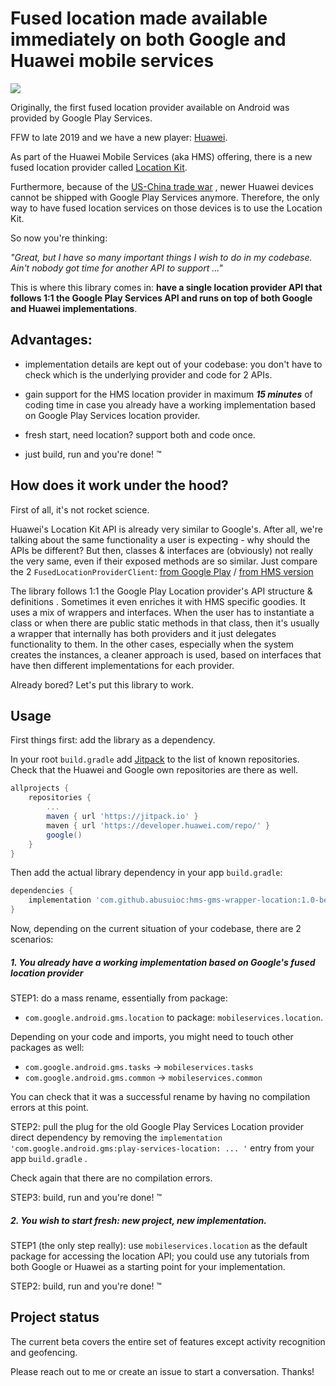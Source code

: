 # Fused location made available immediately on both Google and Huawei mobile services

[![](https://jitpack.io/v/abusuioc/hms-gms-wrapper-location.svg?style=flat-square)](https://jitpack.io/#abusuioc/hms-gms-wrapper-location/)

Originally, the first fused location provider available on Android was provided by Google Play Services.

FFW to late 2019 and we have a new player:  [Huawei](https://www.huawei.com/).

As part of the Huawei Mobile Services (aka HMS) offering, there is a new fused location provider called [Location Kit](https://developer.huawei.com/consumer/en/hms/huawei-locationkit).

Furthermore, because of the [US-China trade war](https://en.wikipedia.org/wiki/China%E2%80%93United_States_trade_war) , newer Huawei devices cannot be shipped with Google Play Services anymore. Therefore, the only way to have fused location services on those devices is to use the Location Kit.

So now you're thinking:

*"Great, but I have so many important things I wish to do in my codebase. Ain't nobody got time for another API to support ..."*

This is where this library comes in: **have a single location provider API that follows 1:1 the Google Play Services API and runs on top of both Google and Huawei implementations**.



## Advantages:

- implementation details are kept out of your codebase: you don't have to check which is the underlying provider and code for 2 APIs.

- gain support for the HMS location provider in maximum ***15 minutes*** of coding time in case you already have a working implementation based on Google Play Services location provider. 

- fresh start, need location? support both and code once.

- just build, run and you're done! ™

  

## How does it work under the hood?

First of all, it's not rocket science.

Huawei's Location Kit API is already very similar to Google's. After all, we're talking about the same functionality a user is expecting - why should the APIs be different? But then, classes & interfaces are (obviously) not really the very same, even if their exposed methods are so similar. Just compare the 2 `FusedLocationProviderClient`: [from Google Play](https://developers.google.com/android/reference/com/google/android/gms/location/FusedLocationProviderClient) / [from HMS version](https://developer.huawei.com/consumer/en/doc/development/HMS-References/fusedlocationproviderclient)  

The library follows 1:1 the Google Play Location provider's API structure & definitions . Sometimes it even enriches it with HMS specific goodies. It uses a mix of wrappers and interfaces. When the user has to instantiate a class or when there are public static methods in that class, then it's usually a wrapper that internally has both providers and it just delegates functionality to them. In the other cases, especially when the system creates the instances, a cleaner approach is used, based on interfaces that have then different implementations for each provider.

Already bored? Let's put this library to work.



## Usage

First things first: add the library as a dependency.

In your root `build.gradle` add [Jitpack](https://jitpack.io/) to the list of known repositories. Check that the Huawei and Google own repositories are there as well.

```gradle
allprojects {
	repositories {
		...
		maven { url 'https://jitpack.io' }
		maven { url 'https://developer.huawei.com/repo/' }
		google()
	}
}
```
Then add the actual library dependency in your app `build.gradle`:

```gradle
dependencies {
	implementation 'com.github.abusuioc:hms-gms-wrapper-location:1.0-beta-4'
}
```



Now, depending on the current situation of your codebase, there are 2 scenarios:



##### 1. You already have a working implementation based on Google's fused location provider

STEP1: do a mass rename, essentially from package:

- `com.google.android.gms.location` to package:  `mobileservices.location`. 

Depending on your code and imports, you might need to touch other packages as well:

- `com.google.android.gms.tasks` -> `mobileservices.tasks`
- `com.google.android.gms.common` -> `mobileservices.common`

You can check that it was a successful rename by having no compilation errors at this point.

STEP2: pull the plug for the old Google Play Services Location provider direct dependency by removing the `implementation 'com.google.android.gms:play-services-location: ... '` entry from your app `build.gradle` .

Check again that there are no compilation errors.

STEP3: build, run and you're done! ™



##### 2. You wish to start fresh: new project, new implementation.

STEP1 (the only step really): use `mobileservices.location` as the default package for accessing the location API; you could use any tutorials from both Google or Huawei as a starting point for your implementation.

STEP2: build, run and you're done! ™



## Project status

The current beta covers the entire set of features except activity recognition and geofencing.

Please reach out to me or create an issue to start a conversation. Thanks!